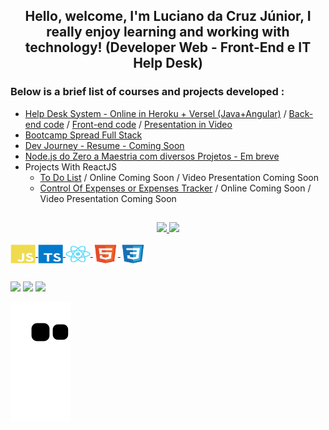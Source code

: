 <h2 align="center">Hello, welcome, I'm Luciano da Cruz Júnior, I really enjoy learning and working with technology! (Developer Web - Front-End e IT Help Desk)</h2>

### Below is a brief list of courses and projects developed : 

* [Help Desk System - Online in Heroku + Versel (Java+Angular)](https://helpdesk-angular-java-front.vercel.app/login) / [Back-end code](https://github.com/luciano-da-cruz-jr/Helpdesk-Angular-Java) / [Front-end code](https://github.com/luciano-da-cruz-jr/Helpdesk-Angular-Java-Front) / <a href="https://youtu.be/Cyf3bQRb8bo" target="_blank">Presentation in Video<a/>
* [Bootcamp Spread Full Stack](https://github.com/luciano-da-cruz-jr/luciano-da-cruz-jr/blob/main/Spread-Full-Stack-Menu.md)
* [Dev Journey - Resume - Coming Soon](https://github.com/luciano-da-cruz-jr/Jornada-Dev-Curriculo) 
* [Node.js do Zero a Maestria com diversos Projetos - Em breve](https://#)
* Projects With ReactJS
  * [To Do List](https://github.com/luciano-da-cruz-jr/To-Do-List) / Online Coming Soon / Video Presentation Coming Soon
  * [Control Of Expenses or Expenses Tracker](https://github.com/luciano-da-cruz-jr/Expensive-Tracker) / Online Coming Soon / Video Presentation Coming Soon
 


##


<div align="center">
  <a href="https://github.com/luciano-da-cruz-jr">
  <img height="180em" src="https://github-readme-stats.vercel.app/api?username=luciano-da-cruz-jr&show_icons=true&theme=dracula&include_all_commits=true&count_private=true"/>
  <img height="180em" src="https://github-readme-stats.vercel.app/api/top-langs/?username=luciano-da-cruz-jr&layout=compact&langs_count=7&theme=dracula"/>
</div>
<div style="display: inline_block"><br>
  <img align="center" alt="Lcj-Js" height="30" width="40" src="https://raw.githubusercontent.com/devicons/devicon/master/icons/javascript/javascript-plain.svg">
  <img align="center" alt="Lcj-Ts" height="30" width="40" src="https://raw.githubusercontent.com/devicons/devicon/master/icons/typescript/typescript-plain.svg">
  <img align="center" alt="Lcj-React" height="30" width="40" src="https://raw.githubusercontent.com/devicons/devicon/master/icons/react/react-original.svg">
  <img align="center" alt="Lcj-HTML" height="30" width="40" src="https://raw.githubusercontent.com/devicons/devicon/master/icons/html5/html5-original.svg">
  <img align="center" alt="Lcj-CSS" height="30" width="40" src="https://raw.githubusercontent.com/devicons/devicon/master/icons/css3/css3-original.svg">
</div>
  
  ##
 
<div> 
  <a href="https://www.instagram.com/lucianocruzjunior2021/" target="_blank"><img src="https://img.shields.io/badge/-Instagram-%23E4405F?style=for-the-badge&logo=instagram&logoColor=white" target="_blank"></a> 
  <a href = "mailto:lucianocruzjunior@gmail.com"><img src="https://img.shields.io/badge/-Gmail-%23333?style=for-the-badge&logo=gmail&logoColor=white" target="_blank"></a>
  <a href="https://www.linkedin.com/in/lucianodacruzjunior-tecnicodesuportejr-desenvolvedorfrontend" target="_blank"><img src="https://img.shields.io/badge/-LinkedIn-%230077B5?style=for-the-badge&logo=linkedin&logoColor=white" target="_blank"></a> 
 
  ![Snake animation](https://github.com/rafaballerini/rafaballerini/blob/output/github-contribution-grid-snake.svg)
</div>
